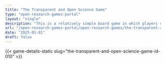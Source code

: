 ```yaml
---
title: "The Transparent and Open Science Game"
type: "open-research-games-portal"
layout: "single"
description: "This is a relatively simple board game in which players use a die to progress to the final  field of “Science Heaven”. Each time they land on a field, they e..."
url: "/open-research-games-portal/open-research-games/the-transparent-and-open-science-game-id-010/"
date: "2025-01-01"
draft: false
---
```


{{< game-details-static slug="the-transparent-and-open-science-game-id-010" >}}
